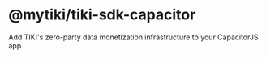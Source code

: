 # @mytiki/tiki-sdk-capacitor

Add TIKI's zero-party data monetization infrastructure to your CapacitorJS app
